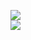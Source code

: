 [![](https://img.shields.io/badge/Made%20With-Github%20Spray-lightgrey.svg?style=for-the-badge&logo=github)](https://github.com/Annihil/github-spray#3271)  
[![](https://i.imgur.com/2DrTn0Z.gif)](https://github.com/Annihil/github-spray)
